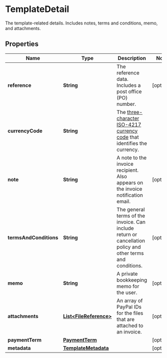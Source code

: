 

# TemplateDetail

The template-related details. Includes notes, terms and conditions, memo, and attachments.

## Properties

| Name | Type | Description | Notes |
|------------ | ------------- | ------------- | -------------|
|**reference** | **String** | The reference data. Includes a post office (PO) number. |  [optional] |
|**currencyCode** | **String** | The [three-character ISO-4217 currency code](https://raw.githubusercontent.com) that identifies the currency. |  |
|**note** | **String** | A note to the invoice recipient. Also appears on the invoice notification email. |  [optional] |
|**termsAndConditions** | **String** | The general terms of the invoice. Can include return or cancellation policy and other terms and conditions. |  [optional] |
|**memo** | **String** | A private bookkeeping memo for the user. |  [optional] |
|**attachments** | [**List&lt;FileReference&gt;**](FileReference.md) | An array of PayPal IDs for the files that are attached to an invoice. |  [optional] |
|**paymentTerm** | [**PaymentTerm**](PaymentTerm.md) |  |  [optional] |
|**metadata** | [**TemplateMetadata**](TemplateMetadata.md) |  |  [optional] |



